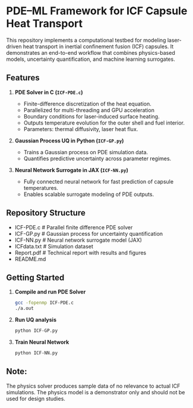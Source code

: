 # PDE–ML Framework for ICF Capsule Heat Transport

This repository implements a computational testbed for modeling laser-driven heat transport in inertial confinement fusion (ICF) capsules. It demonstrates an end-to-end workflow that combines physics-based models, uncertainty quantification, and machine learning surrogates.

## Features
1. **PDE Solver in C (`ICF-PDE.c`)**
   - Finite-difference discretization of the heat equation.
   - Parallelized for multi-threading and GPU acceleration
   - Boundary conditions for laser-induced surface heating.
   - Outputs temperature evolution for the outer shell and fuel interior.
   - Parameters: thermal diffusivity, laser heat flux.

2. **Gaussian Process UQ in Python (`ICF-GP.py`)**
   - Trains a Gaussian process on PDE simulation data.
   - Quantifies predictive uncertainty across parameter regimes.

3. **Neural Network Surrogate in JAX (`ICF-NN.py`)**
   - Fully connected neural network for fast prediction of capsule temperatures.
   - Enables scalable surrogate modeling of PDE outputs.

## Repository Structure
- ICF-PDE.c # Parallel finite difference PDE solver
- ICF-GP.py # Gaussian process for uncertainty quantification
- ICF-NN.py # Neural network surrogate model (JAX)
- ICFdata.txt # Simulation dataset
- Report.pdf # Technical report with results and figures
- README.md


## Getting Started
1. **Compile and run PDE Solver**
   ```bash
   gcc -fopenmp ICF-PDE.c
   ./a.out
   
2. **Run UQ analysis**
   ```bash
   python ICF-GP.py
   
4. **Train Neural Network**
   ```bash
   python ICF-NN.py

## Note:
The physics solver produces sample data of no relevance to actual ICF simulations. The physics model is a demonstrator only and should not be used for design studies.
